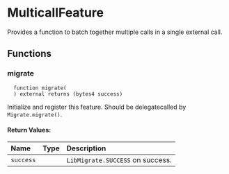 # MulticallFeature

Provides a function to batch together multiple calls in a single external call.



## Functions
### migrate
```solidity
  function migrate(
  ) external returns (bytes4 success)
```
Initialize and register this feature. Should be delegatecalled by `Migrate.migrate()`.



#### Return Values:
| Name                           | Type          | Description                                                                  |
| :----------------------------- | :------------ | :--------------------------------------------------------------------------- |
|`success`|  | `LibMigrate.SUCCESS` on success.
